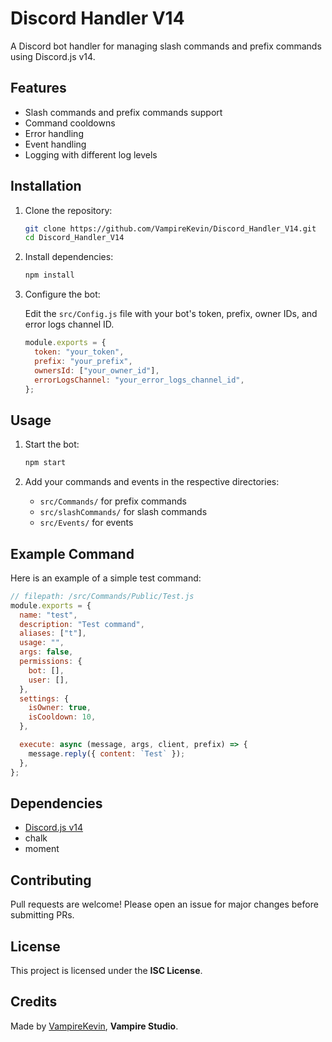 # Discord Handler V14

A Discord bot handler for managing slash commands and prefix commands using Discord.js v14.

## Features

- Slash commands and prefix commands support
- Command cooldowns
- Error handling
- Event handling
- Logging with different log levels

## Installation

1. Clone the repository:

   ```sh
   git clone https://github.com/VampireKevin/Discord_Handler_V14.git
   cd Discord_Handler_V14
   ```

2. Install dependencies:

   ```sh
   npm install
   ```

3. Configure the bot:

   Edit the `src/Config.js` file with your bot's token, prefix, owner IDs, and error logs channel ID.

   ```javascript
   module.exports = {
     token: "your_token",
     prefix: "your_prefix",
     ownersId: ["your_owner_id"],
     errorLogsChannel: "your_error_logs_channel_id",
   };
   ```

## Usage

1. Start the bot:

   ```sh
   npm start
   ```

2. Add your commands and events in the respective directories:

   - `src/Commands/` for prefix commands
   - `src/slashCommands/` for slash commands
   - `src/Events/` for events

## Example Command

Here is an example of a simple test command:

```javascript
// filepath: /src/Commands/Public/Test.js
module.exports = {
  name: "test",
  description: "Test command",
  aliases: ["t"],
  usage: "",
  args: false,
  permissions: {
    bot: [],
    user: [],
  },
  settings: {
    isOwner: true,
    isCooldown: 10,
  },

  execute: async (message, args, client, prefix) => {
    message.reply({ content: `Test` });
  },
};
```

## Dependencies
- [Discord.js v14](https://discord.js.org/)
- chalk
- moment

## Contributing
Pull requests are welcome! Please open an issue for major changes before submitting PRs.

## License
This project is licensed under the **ISC License**.

## Credits
Made by [VampireKevin](https://github.com/VampireKevin), **Vampire Studio**.
